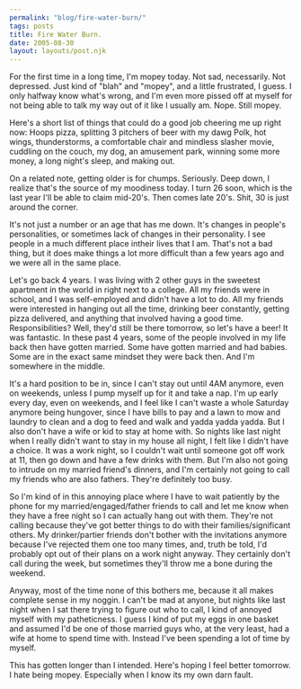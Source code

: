 ```yaml
---
permalink: "blog/fire-water-burn/"
tags: posts
title: Fire Water Burn.
date: 2005-08-30
layout: layouts/post.njk
---
```


For the first time in a long time, I'm mopey today. Not sad, necessarily. Not depressed. Just kind of "blah" and "mopey", and a little frustrated, I guess. I only halfway know what's wrong, and I'm even more pissed off at myself for not being able to talk my way out of it like I usually am. Nope. Still mopey. 

Here's a short list of things that could do a good job cheering me up right now: Hoops pizza, splitting 3 pitchers of beer with my dawg Polk, hot wings, thunderstorms, a comfortable chair and mindless slasher movie, cuddling on the couch, my dog, an amusement park, winning some more money, a long night's sleep, and making out. 

On a related note, getting older is for chumps. Seriously. Deep down, I realize that's the source of my moodiness today. I turn 26 soon, which is the last year I'll be able to claim mid-20's. Then comes late 20's. Shit, 30 is just around the corner. 

It's not just a number or an age that has me down. It's changes in people's personalities, or sometimes lack of changes in their personality. I see people in a much different place intheir lives that I am. That's not a bad thing, but it does make things a lot more difficult than a few years ago and we were all in the same place. 

Let's go back 4 years. I was living with 2 other guys in the sweetest apartment in the world in right next to a college. All my friends were in school, and I was self-employed and didn't have a lot to do. All my friends were interested in hanging out all the time, drinking beer constantly, getting pizza delivered, and anything that involved having a good time. Responsibilities? Well, they'd still be there tomorrow, so let's have a beer! It was fantastic. In these past 4 years, some of the people involved in my life back then have gotten married. Some have gotten married and had babies. Some are in the exact same mindset they were back then. And I'm somewhere in the middle. 

It's a hard position to be in, since I can't stay out until 4AM anymore, even on weekends, unless I pump myself up for it and take a nap. I'm up early every day, even on weekends, and I feel like I can't waste a whole Saturday anymore being hungover, since I have bills to pay and a lawn to mow and laundry to clean and a dog to feed and walk and yadda yadda yadda. But I also don't have a wife or kid to stay at home with. So nights like last night when I really didn't want to stay in my house all night, I felt like I didn't have a choice. It was a work night, so I couldn't wait until someone got off work at 11, then go down and have a few drinks with them. But I'm also not going to intrude on my married friend's dinners, and I'm certainly not going to call my friends who are also fathers. They're definitely too busy. 

So I'm kind of in this annoying place where I have to wait patiently by the phone for my married/engaged/father friends to call and let me know when they have a free night so I can actually hang out with them. They're not calling because they've got better things to do with their families/significant others. My drinker/partier friends don't bother with the invitations anymore because I've rejected them one too many times, and, truth be told, I'd probably opt out of their plans on a work night anyway. They certainly don't call during the week, but sometimes they'll throw me a bone during the weekend. 

Anyway, most of the time none of this bothers me, because it all makes complete sense in my noggin. I can't be mad at anyone, but nights like last night when I sat there trying to figure out who to call, I kind of annoyed myself with my patheticness. I guess I kind of put my eggs in one basket and assumed I'd be one of those married guys who, at the very least, had a wife at home to spend time with. Instead I've been spending a lot of time by myself. 

This has gotten longer than I intended. Here's hoping I feel better tomorrow. I hate being mopey. Especially when I know its my own darn fault.